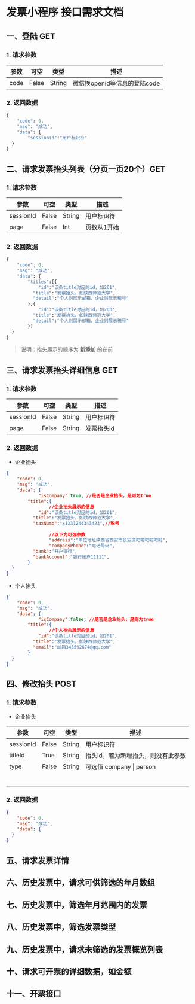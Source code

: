 # 发票小程序 接口需求文档

## 一、登陆 GET

### 1. 请求参数

| 参数 | 可空  | 类型   | 描述                         |
| ---- | ----- | ------ | ---------------------------- |
| code | False | String | 微信换openid等信息的登陆code |

### 2. 返回数据

```python
{
	"code": 0,
	"msg": "成功",
	"data": {
        "sessionId":"用户标识符"
  }	
}
```

## 二、请求发票抬头列表（分页一页20个）GET

### 1. 请求参数

| 参数      | 可空  | 类型   | 描述        |
| --------- | ----- | ------ | ----------- |
| sessionId | False | String | 用户标识符  |
| page      | False | Int    | 页数从1开始 |

### 2. 返回数据

```python
{
	"code": 0,
	"msg": "成功",
	"data": {
        "titles":[{
        	"id":"该条title对应的id，如201",  
          "title":"发票抬头，如陕西师范大学",
          "detail":"个人则展示邮箱，企业则展示税号"
        },{
        	"id":"该条title对应的id，如203",  
          "title":"发票抬头，如陕西师范大学",
          "detail":"个人则展示邮箱，企业则展示税号"
        }]
  }	
}
```

> 说明：抬头展示的顺序为 **新添加** 的在前

## 三、请求发票抬头详细信息 GET

### 1. 请求参数

| 参数      | 可空  | 类型   | 描述       |
| --------- | ----- | ------ | ---------- |
| sessionId | False | String | 用户标识符 |
| page      | False | String | 发票抬头id |

### 2. 返回数据

- 企业抬头

```json
{
	"code": 0,
	"msg": "成功",
	"data": {
    		"isCompany":true, //是否是企业抬头，是则为true
        "title":{
    			//企业抬头展示的信息
        	"id":"该条title对应的id，如201",  
          "title":"发票抬头，如陕西师范大学",
          "taxNumb":"x1231244343423",//税号
    			
    			//以下为可选参数
    			"address":"单位地址陕西省西安市长安区吧啦吧啦吧啦",
    			"companyPhone":"电话号码",
          "bank":"开户银行",
          "bankAccount":"银行账户11111",
        }
  }	
}
```

- 个人抬头

```json
{
	"code": 0,
	"msg": "成功",
	"data": {
    		"isCompany":false, //是否是企业抬头，是则为true
        "title":{
    			//个人抬头展示的信息
        	"id":"该条title对应的id，如201",  
          "title":"发票抬头，如陕西师范大学",
          "email":"邮箱345592674@qq.com"
        }
  }	
}
```

## 四、修改抬头 POST

### 1. 请求参数

- 企业抬头

| 参数      | 可空  | 类型   | 描述                               |
| --------- | ----- | ------ | ---------------------------------- |
| sessionId | False | String | 用户标识符                         |
| titleId   | True  | String | 抬头id，若为新增抬头，则没有此参数 |
| type      | False | String | 可选值 company \| person           |
|           |       |        |                                    |
|           |       |        |                                    |
|           |       |        |                                    |
|           |       |        |                                    |
|           |       |        |                                    |
|           |       |        |                                    |

### 2. 返回数据

```json
{
	"code": 0,
	"msg": "成功",
	"data": {	
  }	
}
```

## 五、请求发票详情

## 六、历史发票中，请求可供筛选的年月数组

## 七、历史发票中，筛选年月范围内的发票

## 八、历史发票中，筛选发票类型

## 九、历史发票中，请求未筛选的发票概览列表

## 十、请求可开票的详细数据，如金额

## 十一、开票接口


